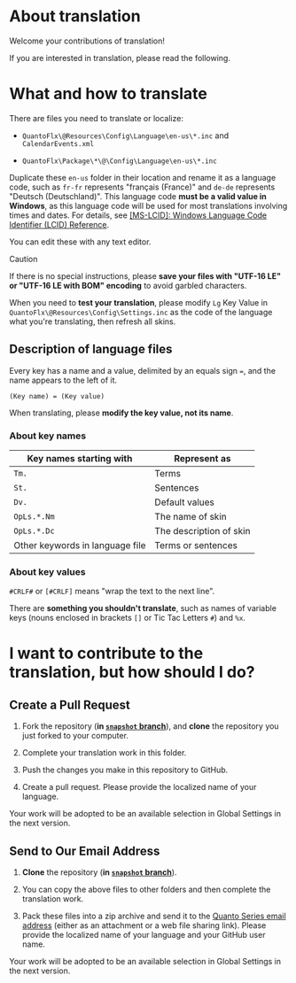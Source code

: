 # About translation

Welcome your contributions of translation!

If you are interested in translation, please read the following.

# What and how to translate

There are files you need to translate or localize:

* `QuantoFlx\@Resources\Config\Language\en-us\*.inc` and `CalendarEvents.xml`

* `QuantoFlx\Package\*\@\Config\Language\en-us\*.inc`

Duplicate these `en-us` folder in their location and rename it as a language code, such as `fr-fr` represents "français (France)" and `de-de` represents "Deutsch (Deutschland)". This language code **must be a valid value in Windows**, as this language code will be used for most translations involving times and dates. For details, see [[MS-LCID]: Windows Language Code Identifier (LCID) Reference](https://learn.microsoft.com/en-us/openspecs/windows_protocols/ms-lcid/a9eac961-e77d-41a6-90a5-ce1a8b0cdb9c).

You can edit these with any text editor. 

> [!CAUTION]
> If there is no special instructions, please **save your files with "UTF-16 LE" or "UTF-16 LE with BOM" encoding** to avoid garbled characters.

When you need to **test your translation**, please modify `Lg` Key Value in `QuantoFlx\@Resources\Config\Settings.inc` as the code of the language what you're translating, then refresh all skins.

## Description of language files

Every key has a name and a value, delimited by an equals sign `=`, and the name appears to the left of it. 

`(Key name) = (Key value)`

When translating, please **modify the key value, not its name**.

### About key names

| Key names starting with		| Represent as			|
|---------------------------------------|-------------------------------|
| `Tm.`					| Terms				|
| `St.`					| Sentences			|
| `Dv.`					| Default values		|
| `OpLs.*.Nm`				| The name of skin		|
| `OpLs.*.Dc`				| The description of skin	|
| Other keywords in language file	| Terms or sentences		|

### About key values

`#CRLF#` or `[#CRLF]` means "wrap the text to the next line".

There are **something you shouldn't translate**, such as names of variable keys (nouns enclosed in brackets `[]` or Tic Tac Letters `#`) and `%x`.

# I want to contribute to the translation, but how should I do?

## Create a Pull Request

1. Fork the repository (**in [`snapshot` branch](https://github.com/stevehsudrawing/quantoflx/tree/snapshot)**), and **clone** the repository you just forked to your computer.

2. Complete your translation work in this folder.

3. Push the changes you make in this repository to GitHub.

4. Create a pull request. Please provide the localized name of your language.

Your work will be adopted to be an available selection in Global Settings in the next version.

## Send to Our Email Address

1. **Clone** the repository (**in [`snapshot` branch](https://github.com/stevehsudrawing/quantoflx/tree/snapshot)**).

2. You can copy the above files to other folders and then complete the translation work.

3. Pack these files into a zip archive and send it to the [Quanto Series email address](mailto://quantoseries@outlook.com) (either as an attachment or a web file sharing link). Please provide the localized name of your language and your GitHub user name.

Your work will be adopted to be an available selection in Global Settings in the next version.
